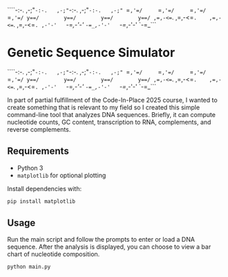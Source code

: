 ````-:-.   ,-;"`-:-.   ,-;"`-:-.   ,-;"`-:-.   ,-;"
   `=`,'=/     `=`,'=/     `=`,'=/     `=`,'=/
     y==/        y==/        y==/        y==/
   ,=,-<=`.    ,=,-<=`.    ,=,-<=`.    ,=,-<=`.
,-'-'   `-=_,-'-'   `-=_,-'-'   `-=_,-'-'   `-=_```

# Genetic Sequence Simulator

````-:-.   ,-;"`-:-.   ,-;"`-:-.   ,-;"`-:-.   ,-;"
   `=`,'=/     `=`,'=/     `=`,'=/     `=`,'=/
     y==/        y==/        y==/        y==/
   ,=,-<=`.    ,=,-<=`.    ,=,-<=`.    ,=,-<=`.
,-'-'   `-=_,-'-'   `-=_,-'-'   `-=_,-'-'   `-=_```

In part of partial fulfillment of the Code-In-Place 2025 course, I wanted to create something that is relevant to my field so I created this simple command-line tool that analyzes DNA sequences.  Briefly, it can compute nucleotide counts, GC content, transcription to RNA, complements, and reverse complements.

## Requirements
- Python 3
- `matplotlib` for optional plotting

Install dependencies with:
```bash
pip install matplotlib
```

## Usage
Run the main script and follow the prompts to enter or load a DNA sequence. After the analysis is displayed, you can choose to view a bar chart of nucleotide composition.

```bash
python main.py
```
